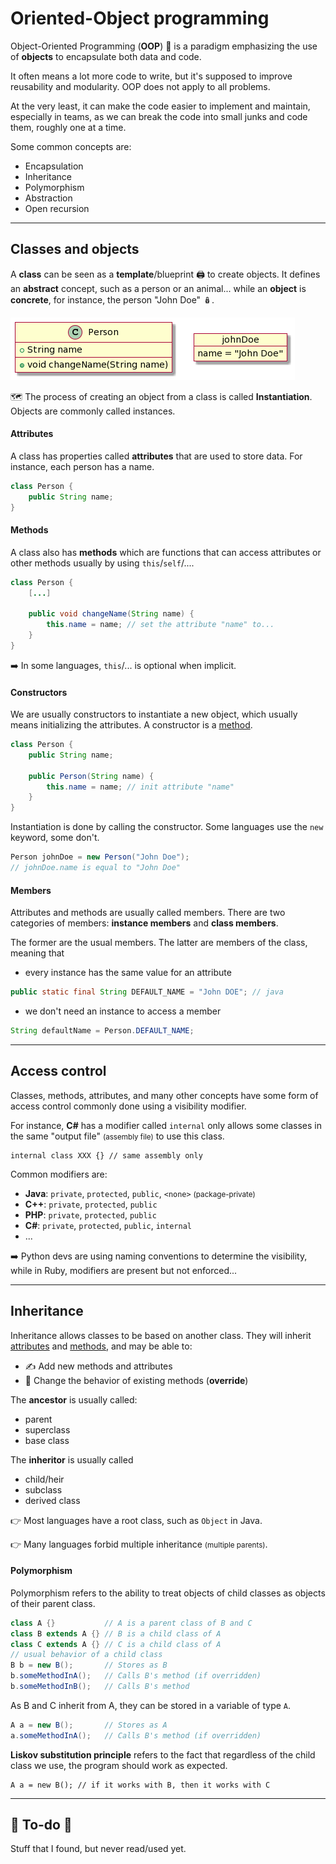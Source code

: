 # Oriented-Object programming

<div class="row row-cols-md-2"><div>

Object-Oriented Programming (**OOP**) 🧸 is a paradigm emphasizing the use of **objects** to encapsulate both data and code.

It often means a lot more code to write, but it's supposed to improve reusability and modularity. OOP does not apply to all problems.

At the very least, it can make the code easier to implement and maintain, especially in teams, as we can break the code into small junks and code them, roughly one at a time.
</div><div>

Some common concepts are:

* Encapsulation
* Inheritance
* Polymorphism
* Abstraction
* Open recursion
</div></div>

<hr class="sep-both">

## Classes and objects

<div class="row row-cols-md-2"><div>

A **class** can be seen as a **template**/blueprint 🖨️ to create objects. It defines an **abstract** concept, such as a person or an animal... while an **object** is **concrete**, for instance, the person "John Doe" 🪆.

![Class and object](_images/class_and_object.png)

🗺️ The process of creating an object from a class is called **Instantiation**. Objects are commonly called instances.

#### Attributes

A class has properties called **attributes** that are used to store data. For instance, each person has a name.

```java
class Person {
    public String name;
}
```

#### Methods

A class also has **methods** which are functions that can access attributes or other methods usually by using `this`/`self`/....

```java
class Person {
    [...]
    
    public void changeName(String name) {
        this.name = name; // set the attribute "name" to...
    }
}
```

➡️ In some languages, `this`/... is optional when implicit.
</div><div>

#### Constructors

We are usually constructors to instantiate a new object, which usually means initializing the attributes. A constructor is a [method](#methods).

```java
class Person {
    public String name;
    
    public Person(String name) {
        this.name = name; // init attribute "name"
    }
}
```

Instantiation is done by calling the constructor. Some languages use the `new` keyword, some don't.

```java
Person johnDoe = new Person("John Doe");
// johnDoe.name is equal to "John Doe"
```

#### Members

Attributes and methods are usually called members. There are two categories of members: **instance members** and **class members**.

The former are the usual members. The latter are members of the class, meaning that 

* every instance has the same value for an attribute

```java
public static final String DEFAULT_NAME = "John DOE"; // java
```

* we don't need an instance to access a member

```java
String defaultName = Person.DEFAULT_NAME;
```
</div></div>

<hr class="sep-both">

## Access control

<div class="row row-cols-md-2"><div>

Classes, methods, attributes, and many other concepts have some form of access control commonly done using a visibility modifier.

For instance, **C#** has a modifier called `internal` only allows some classes in the same "output file" <small>(assembly file)</small> to use this class. 

```cs!
internal class XXX {} // same assembly only
```
</div><div>

Common modifiers are:

* **Java**: `private`, `protected`, `public`, `<none>` <small>(package-private)</small>
* **C++**: `private`, `protected`, `public`
* **PHP**: `private`, `protected`, `public`
* **C#**: `private`, `protected`, `public`, `internal`
* ...

➡️ Python devs are using naming conventions to determine the visibility, while in Ruby, modifiers are present but not enforced...
</div></div>

<hr class="sep-both">

## Inheritance

<div class="row row-cols-md-2"><div>

Inheritance allows classes to be based on another class. They will inherit [attributes](#attributes) and [methods](#methods), and may be able to:

* ✍️ Add new methods and attributes
* 📝 Change the behavior of existing methods (**override**)

The **ancestor** is usually called:

* parent
* superclass
* base class

The **inheritor** is usually called

* child/heir
* subclass
* derived class

👉 Most languages have a root class, such as `Object` in Java.

👉 Many languages forbid multiple inheritance <small>(multiple parents)</small>.
</div><div>

#### Polymorphism

Polymorphism refers to the ability to treat objects of child classes as objects of their parent class.

```java
class A {}           // A is a parent class of B and C
class B extends A {} // B is a child class of A
class C extends A {} // C is a child class of A
// usual behavior of a child class
B b = new B();       // Stores as B
b.someMethodInA();   // Calls B's method (if overridden)
b.someMethodInB();   // Calls B's method
```

As B and C inherit from A, they can be stored in a variable of type `A`.

```java
A a = new B();       // Stores as A
a.someMethodInA();   // Calls B's method (if overridden)
```

**Liskov substitution principle** refers to the fact that regardless of the child class we use, the program should work as expected.

```
A a = new B(); // if it works with B, then it works with C
```
</div></div>

<hr class="sep-both">

## 👻 To-do 👻

Stuff that I found, but never read/used yet.

<div class="row row-cols-md-2"><div>
</div><div>
</div></div>